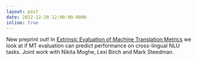 ```yaml
---
layout: post
date: 2022-12-20 12:00:00-0000
inline: true
---
```

New preprint out! In [Extrinsic Evaluation of Machine Translation Metrics](https://arxiv.org/abs/2212.10297) we look at if MT evaluation can predict performance on cross-lingual NLU tasks. Joint work with Nikita Moghe, Lexi Birch and Mark Steedman. 

